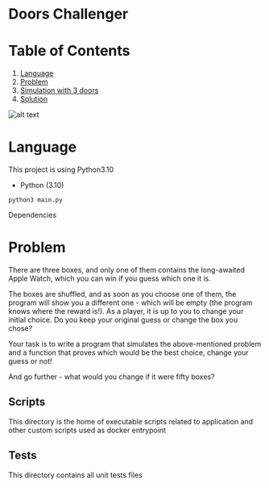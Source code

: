 # Doors Challenger

# Table of Contents
1. [Language](#Deps)
2. [Problem](#Problem)
3. [Simulation with 3 doors](#Simulation)
4. [Solution](#Stats)

![alt text](https://miro.medium.com/max/700/1*2ypNLAI4KNsWmi68SPmQqg.png)

# <a name="Deps"></a>Language

This project is using Python3.10

* Python (3.10)
```shell
python3 main.py
```

Dependencies
# <a name="The Problem"></a>Problem

There are three boxes, and only one of them contains the long-awaited Apple Watch, which you can win if you guess which one it is.

The boxes are shuffled, and as soon as you choose one of them, the program will show you a different one - which will be empty (the program knows where the reward is!). As a player, it is up to you to change your initial choice. Do you keep your original guess or change the box you chose?

Your task is to write a program that simulates the above-mentioned problem and a function that proves which would be the best choice, change your guess or not! 

And go further - what would you change if it were fifty boxes? 


## Scripts
This directory is the home of executable scripts related to application and other custom scripts used as docker entrypoint

## Tests
This directory contains all unit tests files
